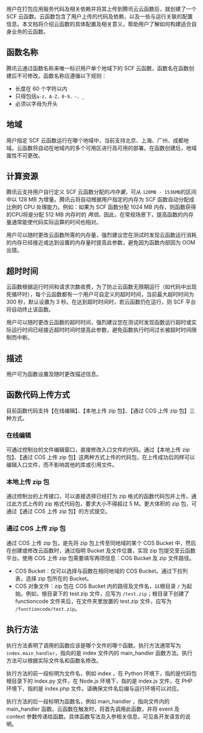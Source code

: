用户在打包应用服务代码及相关依赖并将其上传到腾讯云云函数后，就创建了一个 SCF 云函数。云函数包含了用户上传的代码及依赖，以及一些与运行关联的配置信息。本文档将介绍云函数的具体配置及相关意义，帮助用户了解如何构建适合自身业务的云函数。

## 函数名称
腾讯云通过函数名称来唯一标识用户单个地域下的 SCF 云函数，函数名在函数创建后不可修改。函数名称应遵循以下规则：

- 长度在 60 个字符以内
- 只得包括`a-z，A-Z，0-9，-，_`
- 必须以字母为开头

## 地域

用户指定 SCF 云函数运行在哪个地域中，当前支持北京、上海、广州、成都地域。云函数将自动在地域内的多个可用区进行高可用的部署。在函数创建后，地域属性不可更改。

## 计算资源

腾讯云支持用户自行定义 SCF 云函数分配的*内存量*，可从 `128MB - 1536MB`的区间中以 128 MB 为增量。腾讯云将自动根据用户指定的内存为 SCF 函数自动分配成比例的 CPU 处理能力。例如：如果为 SCF 函数分配 1024 MB 内存，则函数获得的CPU将是分配  512 MB 内存时的 *两倍*。因此，在常规场景下，提高函数的内存量通常能使代码实际运算的时间也相对。

用户可以随时更改云函数所需的内存量，强烈建议您在测试时发现云函数运行消耗的内存已经接近或达到设置的内存量时提高此参数，避免因为函数内部因为 OOM 出错。

## 超时时间
云函数根据运行时间和请求次数收费，为了防止云函数无限期运行（如代码中出现死循环时），每个云函数都有一个用户可自定义的超时时间，当前最大超时时间为 300 秒，默认设置为 3 秒。在达到超时时间时，若云函数仍在运行，则 SCF 平台将自动终止该函数。

用户可以随时更改云函数的超时时间，强烈建议您在测试时发现函数运行超时或实际运行时间已经接近超时时间时提高此参数，避免函数执行时间过长被超时时间限制而中断。

## 描述

用户可为函数设置及随时更改描述信息。

## 函数代码上传方式

目前函数代码支持【在线编辑】、【本地上传 zip 包】、【通过 COS 上传 zip 包】三种方式。

### 在线编辑

可通过控制台的文件编辑窗口，直接修改入口文件的代码。通过【本地上传 zip 包】、【通过 COS 上传 zip 包】这两种方式上传的代码包，在上传成功后同样可以编辑入口文件，而不影响其他的库或引用文件。

### 本地上传 zip 包

通过控制台的上传接口，可以直接选择已经打为 zip 格式的函数代码包并上传。通过此方式上传的 zip 格式代码包，要求大小不得超过 5 M。更大体积的 zip 包，可通过【通过 COS 上传 zip 包】的方式提交。

### 通过 COS 上传 zip 包

通过 COS 上传 zip 包，是先将 zip 包上传至同地域的某个 COS Bucket 中，然后在创建或修改云函数时，通过指明 Bucket 及文件位置，实现 zip 包提交至云函数平台。使用 COS 上传 zip 包需要填写两项信息：COS Bucket 及 zip 文件路径。

* COS Bucket：仅可以选择与函数在相同地域的 COS Bucket。通过下拉列表，选择 zip 包所在的 Bucket。
* COS 对象文件：zip 包在 COS Bucket 内的路径及文件名，以根目录 `/` 为起始。例如，根目录下的 test.zip 文件，应写为 `/test.zip`；根目录下创建了 functioncode 文件夹后，在文件夹里放置的 test.zip 文件，应写为 `/functioncode/test.zip`。

## 执行方法

执行方法表明了调用的函数应该是哪个文件的哪个函数。执行方法通常写为 `index.main_handler`，指向的是 index 文件内的 main\_handler 函数方法。执行方法可以根据实际文件名和函数名修改。

执行方法的前一段标明为文件名，例如 index ，在 Python 环境下，指的是代码包根目录下的 index.py 文件，在 Node.js 环境下，指的是 index.js 文件，在 PHP 环境下，指的是 index.php 文件。请确保文件名后缀与运行环境可以对应。

执行方法的后一段标明为函数名，例如 main\_handler ，指向文件内的 main\_handler 函数。云函数在触发时，将首先调用此函数，并将 event 及 context 参数传递给函数。具体函数写法及入参相关信息，可见各开发语言的说明。
